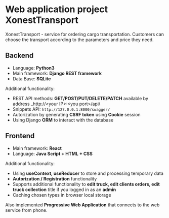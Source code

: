 # Web application project XonestTransport

XonestTransport - service for ordering cargo transportation. Customers can choose the transport according to the parameters and price they need.

## Backend
* Language: **Python3**
* Main framework: **Django REST framework**
* Data Base: **SQLite**


Additional functionality:
* REST API methods: **GET/POST/PUT/DELETE/PATCH** available by address _http://\<your IP>:\<you port>/api/
* Snippets API: `http://127.0.0.1:8000/swagger/`
* Autorization by generating **CSRF token** using **Сookie** session
* Using Django **ORM** to interact with the database

## Frontend
* Main framework: **React**
* Language: **Java Script + HTML + CSS**

Additional functionality:
* Using **useContext, useReducer** to store and processing temporary data
* **Autorization / Registration** functionality
* Supports additional functionality to **edit truck, edit clients orders, edit truck collection** title if you logged in as an **admin**
* Caching chosen types in browser local storage

Also implemented **Progressive Web Application** that connects to the web service from phone.
